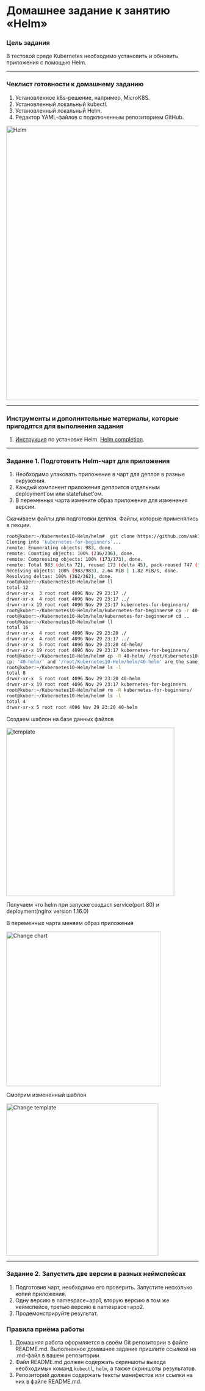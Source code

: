 # Домашнее задание к занятию «Helm»

### Цель задания

В тестовой среде Kubernetes необходимо установить и обновить приложения с помощью Helm.

------

### Чеклист готовности к домашнему заданию

1. Установленное k8s-решение, например, MicroK8S.
2. Установленный локальный kubectl.
3. Установленный локальный Helm.
4. Редактор YAML-файлов с подключенным репозиторием GitHub.

<img width="717" alt="Helm" src="https://github.com/user-attachments/assets/af55d578-96aa-4886-a72d-b4dbc1181408">


------

### Инструменты и дополнительные материалы, которые пригодятся для выполнения задания

1. [Инструкция](https://helm.sh/docs/intro/install/) по установке Helm. [Helm completion](https://helm.sh/docs/helm/helm_completion/).

------

### Задание 1. Подготовить Helm-чарт для приложения

1. Необходимо упаковать приложение в чарт для деплоя в разные окружения. 
2. Каждый компонент приложения деплоится отдельным deployment’ом или statefulset’ом.
3. В переменных чарта измените образ приложения для изменения версии.

Скачиваем файлы для подготовки деплоя. Файлы, которые применялись в лекции.

```bash
root@kuber:~/Kubernetes10-Helm/helm#  git clone https://github.com/aak74/kubernetes-for-beginners.git
Cloning into 'kubernetes-for-beginners'...
remote: Enumerating objects: 983, done.
remote: Counting objects: 100% (236/236), done.
remote: Compressing objects: 100% (173/173), done.
remote: Total 983 (delta 72), reused 173 (delta 45), pack-reused 747 (from 1)
Receiving objects: 100% (983/983), 2.64 MiB | 1.82 MiB/s, done.
Resolving deltas: 100% (362/362), done.
root@kuber:~/Kubernetes10-Helm/helm# ll
total 12
drwxr-xr-x  3 root root 4096 Nov 29 23:17 ./
drwxr-xr-x  4 root root 4096 Nov 29 23:17 ../
drwxr-xr-x 19 root root 4096 Nov 29 23:17 kubernetes-for-beginners/
root@kuber:~/Kubernetes10-Helm/helm/kubernetes-for-beginners# cp -r 40-helm/ /root/Kubernetes10-Helm/helm/
root@kuber:~/Kubernetes10-Helm/helm/kubernetes-for-beginners# cd ..
root@kuber:~/Kubernetes10-Helm/helm# ll
total 16
drwxr-xr-x  4 root root 4096 Nov 29 23:20 ./
drwxr-xr-x  4 root root 4096 Nov 29 23:17 ../
drwxr-xr-x  5 root root 4096 Nov 29 23:20 40-helm/
drwxr-xr-x 19 root root 4096 Nov 29 23:17 kubernetes-for-beginners/
root@kuber:~/Kubernetes10-Helm/helm# cp -R 40-helm/ /root/Kubernetes10-Helm/helm/
cp: '40-helm/' and '/root/Kubernetes10-Helm/helm/40-helm' are the same file
root@kuber:~/Kubernetes10-Helm/helm# ls -l
total 8
drwxr-xr-x  5 root root 4096 Nov 29 23:20 40-helm
drwxr-xr-x 19 root root 4096 Nov 29 23:17 kubernetes-for-beginners
root@kuber:~/Kubernetes10-Helm/helm# rm -R kubernetes-for-beginners/
root@kuber:~/Kubernetes10-Helm/helm# ls -l
total 4
drwxr-xr-x 5 root root 4096 Nov 29 23:20 40-helm

```

Создаем шаблон на базе данных файлов

<img width="440" alt="template" src="https://github.com/user-attachments/assets/6a58cfac-527d-4055-9353-b2e8236c087d">

Получаем что helm при запуске создаст service(port 80) и deployment(nginx version 1.16.0)

В переменных чарта меняем образ приложения

<img width="404" alt="Change chart" src="https://github.com/user-attachments/assets/85993962-18ad-456e-95ac-e7ba208e1fff">

Смотрим измененный шаблон

<img width="398" alt="Change template" src="https://github.com/user-attachments/assets/4150b52a-6774-4c9c-9b2e-686aefc86261">

------
### Задание 2. Запустить две версии в разных неймспейсах

1. Подготовив чарт, необходимо его проверить. Запуститe несколько копий приложения.
2. Одну версию в namespace=app1, вторую версию в том же неймспейсе, третью версию в namespace=app2.
3. Продемонстрируйте результат.

### Правила приёма работы

1. Домашняя работа оформляется в своём Git репозитории в файле README.md. Выполненное домашнее задание пришлите ссылкой на .md-файл в вашем репозитории.
2. Файл README.md должен содержать скриншоты вывода необходимых команд `kubectl`, `helm`, а также скриншоты результатов.
3. Репозиторий должен содержать тексты манифестов или ссылки на них в файле README.md.
